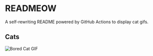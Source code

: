 # READMEOW

A self-rewriting README powered by GitHub Actions to display cat gifs.

## Cats

![Bored Cat GIF](https://media2.giphy.com/media/mlvseq9yvZhba/200.gif?cid=9acd02dalh91txsxmnfqwy9i4h7casxz5xekq35sydgcicfq&ep=v1_gifs_search&rid=200.gif&ct=g)
